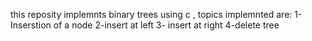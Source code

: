 this reposity implemnts binary trees using c , topics implemnted are:
1-Inserstion of a node
2-insert at left
3- insert at right
4-delete tree

